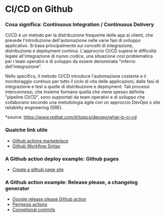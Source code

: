 # CI/CD on Github

### Cosa significa: Continuous Integration / Continuous Delivery

CI/CD è un metodo per la distribuzione frequente delle app ai clienti, che prevede l'introduzione dell'automazione nelle varie fasi di sviluppo applicativo. Si basa principalmente sui concetti di integrazione, distribuzione e deployment continui. L'approccio CI/CD supera le difficoltà legate all'integrazione di nuovo codice, una situazione così problematica per i team operativi e di sviluppo da essere denominata "inferno dell'integrazione".

Nello specifico, il metodo CI/CD introduce l'automazione costante e il monitoraggio continuo per tutto il ciclo di vita delle applicazioni, dalle fasi di integrazione e test a quelle di distribuzione e deployment. Tali processi interconnessi, che insieme formano quella che viene spesso definita "pipeline CI/CD", sono supportati da team operativi e di sviluppo che collaborano secondo una metodologia agile con un approccio DevOps o site reliability engineering (SRE).

\*source: https://www.redhat.com/it/topics/devops/what-is-ci-cd

### Qualche link utile

- [Github actions marketplace](https://github.com/marketplace?query=sort%3Apopularity-desc&type=actions)
- [Github Workflow Sintax](https://docs.github.com/en/actions/using-workflows/workflow-syntax-for-github-actions)

### A Github action deploy example: Github pages

- [Create a github page site](https://docs.github.com/en/pages/getting-started-with-github-pages/creating-a-github-pages-site)

### A Github action example: Release please, a changelog generator

- [Google release please Github action](https://github.com/marketplace/actions/release-please-action)
- [Permessi actions](https://github.com/mbaroncini/github_ci/settings/actions)
- [Convetional commits](https://www.conventionalcommits.org/en/v1.0.0/)
